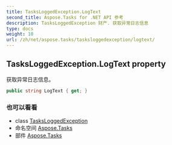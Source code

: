```yaml
---
title: TasksLoggedException.LogText
second_title: Aspose.Tasks for .NET API 参考
description: TasksLoggedException 财产. 获取异常日志信息
type: docs
weight: 10
url: /zh/net/aspose.tasks/tasksloggedexception/logtext/
---
```

## TasksLoggedException.LogText property

获取异常日志信息。

```csharp
public string LogText { get; }
```

### 也可以看看

* class [TasksLoggedException](../)
* 命名空间 [Aspose.Tasks](../../tasksloggedexception/)
* 部件 [Aspose.Tasks](../../../)


